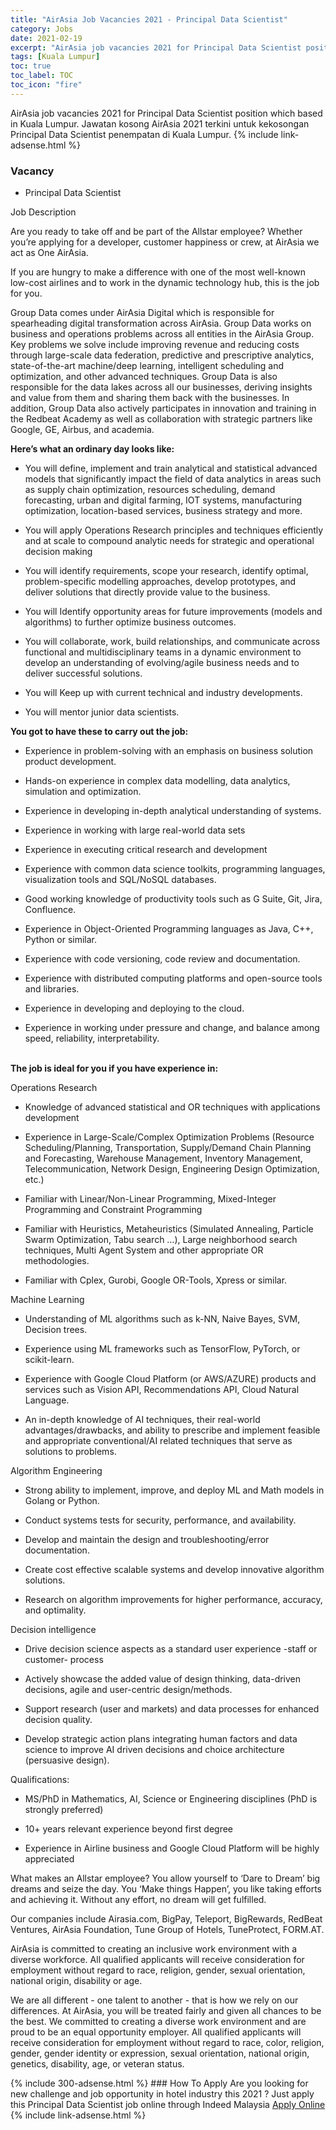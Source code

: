```yaml
---
title: "AirAsia Job Vacancies 2021 - Principal Data Scientist" 
category: Jobs 
date: 2021-02-19 
excerpt: "AirAsia job vacancies 2021 for Principal Data Scientist position which based in Kuala Lumpur. Jawatan kosong AirAsia 2021 terkini untuk kekosongan Principal Data Scientist penempatan di Kuala Lumpur" 
tags: [Kuala Lumpur] 
toc: true 
toc_label: TOC 
toc_icon: "fire" 
--- 
```


AirAsia job vacancies 2021 for Principal Data Scientist position which based in Kuala Lumpur. Jawatan kosong AirAsia 2021 terkini untuk kekosongan Principal Data Scientist penempatan di Kuala Lumpur. 
{% include link-adsense.html %} 
### Vacancy 
- Principal Data Scientist 
<div><div><p>Job Description</p><p>
Are you ready to take off and be part of the Allstar employee? Whether you&#8217;re applying for a developer, customer happiness or crew, at AirAsia we act as One AirAsia.</p><p>
If you are hungry to make a difference with one of the most well-known low-cost airlines and to work in the dynamic technology hub, this is the job for you.</p><p></p><p>
Group Data comes under AirAsia Digital which is responsible for spearheading digital transformation across AirAsia. Group Data works on business and operations problems across all entities in the AirAsia Group. Key problems we solve include improving revenue and reducing costs through large-scale data federation, predictive and prescriptive analytics, state-of-the-art machine/deep learning, intelligent scheduling and optimization, and other advanced techniques. Group Data is also responsible for the data lakes across all our businesses, deriving insights and value from them and sharing them back with the businesses. In addition, Group Data also actively participates in innovation and training in the Redbeat Academy as well as collaboration with strategic partners like Google, GE, Airbus, and academia.</p><p></p><p><b>
Here&#8217;s what an ordinary day looks like:</b></p><ul><li><p>
You will define, implement and train analytical and statistical advanced models that significantly impact the field of data analytics in areas such as supply chain optimization, resources scheduling, demand forecasting, urban and digital farming, IOT systems, manufacturing optimization, location-based services, business strategy and more.</p></li><li><p>
You will apply Operations Research principles and techniques efficiently and at scale to compound analytic needs for strategic and operational decision making</p></li><li><p>
You will identify requirements, scope your research, identify optimal, problem-specific modelling approaches, develop prototypes, and deliver solutions that directly provide value to the business.</p></li><li><p>
You will Identify opportunity areas for future improvements (models and algorithms) to further optimize business outcomes.</p></li><li><p>
You will collaborate, work, build relationships, and communicate across functional and multidisciplinary teams in a dynamic environment to develop an understanding of evolving/agile business needs and to deliver successful solutions.</p></li><li><p>
You will Keep up with current technical and industry developments.</p></li><li><p>
You will mentor junior data scientists.</p></li></ul><p></p><p><b>
You got to have these to carry out the job:</b></p><ul><li><p>
Experience in problem-solving with an emphasis on business solution product development.</p></li><li><p>
Hands-on experience in complex data modelling, data analytics, simulation and optimization.</p></li><li><p>
Experience in developing in-depth analytical understanding of systems.</p></li><li><p>
Experience in working with large real-world data sets</p></li><li><p>
Experience in executing critical research and development</p></li><li><p>
Experience with common data science toolkits, programming languages, visualization tools and SQL/NoSQL databases.</p></li><li><p>
Good working knowledge of productivity tools such as G Suite, Git, Jira, Confluence.</p></li><li><p>
Experience in Object-Oriented Programming languages as Java, C++, Python or similar.</p></li><li><p>
Experience with code versioning, code review and documentation.</p></li><li><p>
Experience with distributed computing platforms and open-source tools and libraries.</p></li><li><p>
Experience in developing and deploying to the cloud.</p></li><li><p>
Experience in working under pressure and change, and balance among speed, reliability, interpretability.</p></li></ul><p><b><br>
The job is ideal for you if you have experience in:</b></p><p>
Operations Research</p><ul><li><p>
Knowledge of advanced statistical and OR techniques with applications development</p></li><li><p>
Experience in Large-Scale/Complex Optimization Problems (Resource Scheduling/Planning, Transportation, Supply/Demand Chain Planning and Forecasting, Warehouse Management, Inventory Management, Telecommunication, Network Design, Engineering Design Optimization, etc.)</p></li><li><p>
Familiar with Linear/Non-Linear Programming, Mixed-Integer Programming and Constraint Programming</p></li><li><p>
Familiar with Heuristics, Metaheuristics (Simulated Annealing, Particle Swarm Optimization, Tabu search &#8230;), Large neighborhood search techniques, Multi Agent System and other appropriate OR methodologies.</p></li><li><p>
Familiar with Cplex, Gurobi, Google OR-Tools, Xpress or similar.</p></li></ul><p>
Machine Learning</p><ul><li><p>
Understanding of ML algorithms such as k-NN, Naive Bayes, SVM, Decision trees.</p></li><li><p>
Experience using ML frameworks such as TensorFlow, PyTorch, or scikit-learn.</p></li><li><p>
Experience with Google Cloud Platform (or AWS/AZURE) products and services such as Vision API, Recommendations API, Cloud Natural Language.</p></li><li><p>
An in-depth knowledge of AI techniques, their real-world advantages/drawbacks, and ability to prescribe and implement feasible and appropriate conventional/AI related techniques that serve as solutions to problems.</p></li></ul><p>
 Algorithm Engineering</p><ul><li><p>
Strong ability to implement, improve, and deploy ML and Math models in Golang or Python.</p></li><li><p>
Conduct systems tests for security, performance, and availability.</p></li><li><p>
Develop and maintain the design and troubleshooting/error documentation.</p></li><li><p>
Create cost effective scalable systems and develop innovative algorithm solutions.</p></li><li><p>
Research on algorithm improvements for higher performance, accuracy, and optimality.</p></li></ul><p>
Decision intelligence</p><ul><li><p>
Drive decision science aspects as a standard user experience -staff or customer- process</p></li><li><p>
Actively showcase the added value of design thinking, data-driven decisions, agile and user-centric design/methods.</p></li><li><p>
Support research (user and markets) and data processes for enhanced decision quality.</p></li><li><p>
Develop strategic action plans integrating human factors and data science to improve AI driven decisions and choice architecture (persuasive design).</p></li></ul><p></p><p>
Qualifications:</p><ul><li><p>
MS/PhD in Mathematics, AI, Science or Engineering disciplines (PhD is strongly preferred)</p></li><li><p>
10+ years relevant experience beyond first degree</p></li><li><p>
Experience in Airline business and Google Cloud Platform will be highly appreciated</p></li></ul><p></p><p>
What makes an Allstar employee? You allow yourself to &#8216;Dare to Dream&#8217; big dreams and seize the day. You &#8216;Make things Happen&#8217;, you like taking efforts and achieving it. Without any effort, no dream will get fulfilled.</p><p>
Our companies include Airasia.com, BigPay, Teleport, BigRewards, RedBeat Ventures, AirAsia Foundation, Tune Group of Hotels, TuneProtect, FORM.AT.</p><p>
AirAsia is committed to creating an inclusive work environment with a diverse workforce. All qualified applicants will receive consideration for employment without regard to race, religion, gender, sexual orientation, national origin, disability or age.</p><p>
We are all different - one talent to another - that is how we rely on our differences. At AirAsia, you will be treated fairly and given all chances to be the best. We committed to creating a diverse work environment and are proud to be an equal opportunity employer. All qualified applicants will receive consideration for employment without regard to race, color, religion, gender, gender identity or expression, sexual orientation, national origin, genetics, disability, age, or veteran status.</p></div></div> 
{% include 300-adsense.html %} 
### How To Apply 
Are you looking for new challenge and job opportunity in hotel industry this 2021 ?
Just apply this Principal Data Scientist job online through Indeed Malaysia 
<a href="https://malaysia.indeed.com/viewjob?jk=d7db689dfd6e3ae4" class="btn btn--info" target="_blank" rel="nofollow noopenner">Apply Online</a> 
{% include link-adsense.html %} 